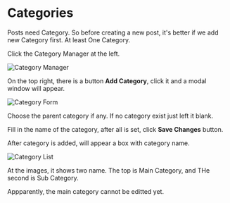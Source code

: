 # Categories

Posts need Category. So before creating a new post, it's better if we add new Category first. At least One Category. 

Click the Category Manager at the left. 

![Category Manager](img/categories-manager.png)

On the top right, there is a button **Add Category**, click it and a modal window will appear. 

![Category Form](img/categories-form.png)

Choose the parent category if any. If no category exist just left it blank.

Fill in the name of the category, after all is set, click **Save Changes** button.

After category is added, will appear a box with category name. 

![Category List](img/categories-list.png)

At the images, it shows two name. The top is Main Category, and THe second is Sub Category. 

Appparently, the main category cannot be editted yet. 
